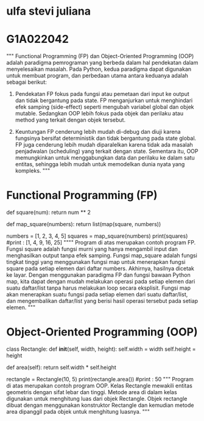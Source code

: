 # ulfa stevi juliana
# G1A022042
"""
Functional Programming (FP) dan Object-Oriented Programming (OOP)
adalah paradigma pemrograman yang berbeda dalam hal pendekatan dalam 
menyelesaikan masalah. Pada Python, kedua paradigma dapat digunakan untuk
membuat program, dan perbedaan utama antara keduanya adalah sebagai berikut:

1. Pendekatan
FP fokus pada fungsi atau pemetaan dari input ke output dan tidak bergantung
pada state. FP menganjurkan untuk menghindari efek samping (side-effect) 
seperti mengubah variabel global dan objek mutable. Sedangkan OOP lebih 
fokus pada objek dan perilaku atau method yang terkait dengan objek tersebut.

2. Keuntungan
FP cenderung lebih mudah di-debug dan diuji karena fungsinya bersifat 
deterministik dan tidak bergantung pada state global. FP juga cenderung 
lebih mudah diparalelkan karena tidak ada masalah penjadwalan (scheduling) 
yang terkait dengan state. Sementara itu, OOP memungkinkan untuk menggabungkan 
data dan perilaku ke dalam satu entitas, sehingga lebih mudah untuk memodelkan 
dunia nyata yang kompleks.
"""

# Functional Programming (FP)
def square(num):
  return num ** 2

def map_square(numbers):
  return list(map(square, numbers))

numbers = [1, 2, 3, 4, 5]
squares = map_square(numbers)
print(squares)  #print : [1, 4, 9, 16, 25]
""""
Program di atas merupakan contoh program FP. 
Fungsi square adalah fungsi murni yang hanya mengambil input 
dan menghasilkan output tanpa efek samping. Fungsi map_square
adalah fungsi tingkat tinggi yang menggunakan fungsi map untuk
menerapkan fungsi square pada setiap elemen dari daftar numbers.
Akhirnya, hasilnya dicetak ke layar.
Dengan menggunakan paradigma FP dan fungsi bawaan Python map, 
kita dapat dengan mudah melakukan operasi pada setiap elemen dari 
suatu daftar/list tanpa harus melakukan loop secara eksplisit. 
Fungsi map akan menerapkan suatu fungsi pada setiap elemen dari 
suatu daftar/list, dan mengembalikan daftar/list yang berisi hasil 
operasi tersebut pada setiap elemen.
"""

# Object-Oriented Programming (OOP)
class Rectangle:
  def __init__(self, width, height):
    self.width = width
    self.height = height

  def area(self):
    return self.width * self.height

rectangle = Rectangle(10, 5)
print(rectangle.area()) #print : 50
"""
Program di atas merupakan contoh program OOP. 
Kelas Rectangle mewakili entitas geometris dengan sifat 
lebar dan tinggi. Metode area di dalam kelas digunakan 
untuk menghitung luas dari objek Rectangle. Objek rectangle 
dibuat dengan menggunakan konstruktor Rectangle dan kemudian 
metode area dipanggil pada objek untuk menghitung luasnya.
"""
